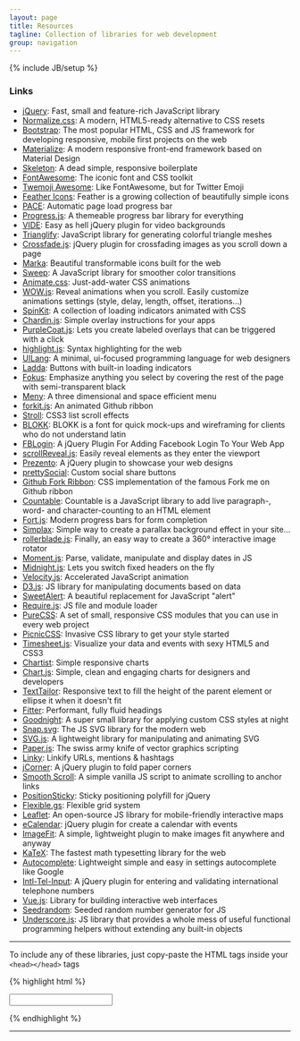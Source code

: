 ```yaml
---
layout: page
title: Resources
tagline: Collection of libraries for web development
group: navigation
---
```

{% include JB/setup %}

### Links

- [jQuery](http://jquery.com): Fast, small and feature-rich JavaScript library
- [Normalize.css](http://necolas.github.io/normalize.css/): A modern, HTML5-ready alternative to CSS resets
- [Bootstrap](http://getbootstrap.com): The most popular HTML, CSS and JS framework for developing responsive, mobile first projects on the web
- [Materialize](http://materializecss.com/): A modern responsive front-end framework based on Material Design
- [Skeleton](http://getskeleton.com): A dead simple, responsive boilerplate
- [FontAwesome](http://fortawesome.github.io/Font-Awesome): The iconic font and CSS toolkit
- [Twemoji Awesome](http://ellekasai.github.io/twemoji-awesome/): Like FontAwesome, but for Twitter Emoji
- [Feather Icons](https://gumroad.com/l/feather): Feather is a growing collection of beautifully simple icons
- [PACE](http://github.hubspot.com/pace/docs/welcome/): Automatic page load progress bar
- [Progress.js](http://usablica.github.io/progress.js/): A themeable progress bar library for everything
- [VIDE](http://vodkabears.github.io/vide/): Easy as hell jQuery plugin for video backgrounds
- [Trianglify](http://qrohlf.com/trianglify/): JavaScript library for generating colorful triangle meshes
- [Crossfade.js](http://mikefowler.me/crossfade.js/): jQuery plugin for crossfading images as you scroll down a page
- [Marka](http://fian.my.id/marka/): Beautiful transformable icons built for the web
- [Sweep](http://rileyjshaw.com/sweep/): A JavaScript library for smoother color transitions
- [Animate.css](http://daneden.github.io/animate.css): Just-add-water CSS animations
- [WOW.js](http://mynameismatthieu.com/WOW/index.html): Reveal animations when you scroll. Easily customize animations settings (style, delay, length, offset, iterations...)
- [SpinKit](http://tobiasahlin.com/spinkit/): A collection of loading indicators animated with CSS
- [Chardin.js](http://heelhook.github.io/chardin.js/): Simple overlay instructions for your apps
- [PurpleCoat.js](http://ellekasai.github.io/purplecoat.js/): Lets you create labeled overlays that can be triggered with a click
- [highlight.js](https://highlightjs.org): Syntax highlighting for the web
- [UILang](http://uilang.com/): A minimal, ui-focused programming language for web designers
- [Ladda](http://lab.hakim.se/ladda/): Buttons with built-in loading indicators
- [Fokus](http://lab.hakim.se/fokus/): Emphasize anything you select by covering the rest of the page with semi-transparent black
- [Meny](http://lab.hakim.se/meny/): A three dimensional and space efficient menu
- [forkit.js](http://lab.hakim.se/forkit-js/): An animated Github ribbon
- [Stroll](http://lab.hakim.se/scroll-effects/): CSS3 list scroll effects
- [BLOKK](http://blokkfont.com/): BLOKK is a font for quick mock-ups and wireframing for clients who do not understand latin
- [FBLogin](http://blog.shakainteractive.com/fblogin/): A jQuery Plugin For Adding Facebook Login To Your Web App
- [scrollReveal.js](http://scrollrevealjs.org/): Easily reveal elements as they enter the viewport
- [Prezento](http://ivaldi.github.io/prezento): A jQuery plugin to showcase your web designs
- [prettySocial](http://sonnyt.com/prettySocial/): Custom social share buttons
- [Github Fork Ribbon](http://simonwhitaker.github.io/github-fork-ribbon-css/): CSS implementation of the famous Fork me on Github ribbon
- [Countable](http://radlikewhoa.github.io/Countable/): Countable is a JavaScript library to add live paragraph-, word- and character-counting to an HTML element
- [Fort.js](http://colourity.github.io/): Modern progress bars for form completion
- [Simplax](http://arkaindas.github.io/simplax/): Simple way to create a parallax background effect in your site...
- [rollerblade.js](http://www.iamapioneer.com/plugins/rollerblade/): Finally, an easy way to create a 360° interactive image rotator
- [Moment.js](http://momentjs.com): Parse, validate, manipulate and display dates in JS
- [Midnight.js](http://aerolab.github.io/midnight.js): Lets you switch fixed headers on the fly
- [Velocity.js](http://julian.com/research/velocity/): Accelerated JavaScript animation
- [D3.js](http://d3js.org): JS library for manipulating documents based on data
- [SweetAlert](http://tristanedwards.me/sweetalert): A beautiful replacement for JavaScript "alert"
- [Require.js](http://requirejs.org): JS file and module loader
- [PureCSS](http://purecss.io): A set of small, responsive CSS modules that you can use in every web project
- [PicnicCSS](http://picnicss.com/): Invasive CSS library to get your style started
- [Timesheet.js](http://semu.github.io/timesheet.js/): Visualize your data and events with sexy HTML5 and CSS3
- [Chartist](http://gionkunz.github.io/chartist-js/): Simple responsive charts
- [Chart.js](http://www.chartjs.org): Simple, clean and engaging charts for designers and developers
- [TextTailor](http://jpntex.com/texttailor/): Responsive text to fill the height of the parent element or ellipse it when it doesn't fit
- [Fitter](http://jxnblk.com/fitter-happier-text/): Performant, fully fluid headings
- [Goodnight](https://jaredcubilla.github.io/goodnight/): A super small library for applying custom CSS styles at night
- [Snap.svg](http://snapsvg.io): The JS SVG library for the modern web
- [SVG.js](http://www.svgjs.com/): A lightweight library for manipulating and animating SVG
- [Paper.js](http://paperjs.org/about/): The swiss army knife of vector graphics scripting
- [Linky](http://ansavvides.github.io/jquery.linky/): Linkify URLs, mentions & hashtags
- [jCorner](http://zhangwenli.com/jCorner/): A jQuery plugin to fold paper corners
- [Smooth Scroll](http://cferdinandi.github.io/smooth-scroll/): A simple vanilla JS script to animate scrolling to anchor links
- [PositionSticky](https://github.com/katranci/jQuery.positionSticky): Sticky positioning polyfill for jQuery
- [Flexible.gs](http://flexible.gs/): Flexible grid system
- [Leaflet](http://leafletjs.com): An open-source JS library for mobile-friendly interactive maps
- [eCalendar](https://github.com/jhonis/e-calendar): jQuery plugin for create a calendar with events
- [ImageFit](https://github.com/periplox/jquery.imagefit): A simple, lightweight plugin to make images fit anywhere and anyway
- [KaTeX](http://khan.github.io/KaTeX/): The fastest math typesetting library for the web
- [Autocomplete](http://xdsoft.net/jqplugins/autocomplete/): Lightweight simple and easy in settings autocomplete like Google
- [Intl-Tel-Input](http://jackocnr.com/intl-tel-input.html): A jQuery plugin for entering and validating international telephone numbers
- [Vue.js](http://vuejs.org): Library for building interactive web interfaces
- [Seedrandom](https://github.com/davidbau/seedrandom): Seeded random number generator for JS
- [Underscore.js](http://underscorejs.org): JS library that provides a whole mess of useful functional programming helpers without extending any built-in objects

---

To include any of these libraries, just copy-paste the HTML tags inside your `<head></head>` tags

{% highlight html %}
<!-- jQuery -->
<!-- Use only one version -->
<script src="https://neko250.github.io/GoldenPhi/resources/jquery-1.11.1.min.js"></script>
<script src="https://neko250.github.io/GoldenPhi/resources/jquery-2.1.1.min.js"></script>

<!-- Normalize.css -->
<link rel="stylesheet" href="https://neko250.github.io/GoldenPhi/resources/normalize.css">

<!-- Bootstrap -->
<link rel="stylesheet" href="https://neko250.github.io/GoldenPhi/resources/bootstrap/css/bootstrap.min.css">
<link rel="stylesheet" href="https://neko250.github.io/GoldenPhi/resources/bootstrap/css/bootstrap-theme.min.css">
<script src="https://neko250.github.io/GoldenPhi/resources/bootstrap/js/bootstrap.min.js"></script>
<!-- Bootswatch themes -->
<link rel="stylesheet" href="https://neko250.github.io/GoldenPhi/resources/bootstrap/css/cerulean.min.css">
<link rel="stylesheet" href="https://neko250.github.io/GoldenPhi/resources/bootstrap/css/cosmo.min.css">
<link rel="stylesheet" href="https://neko250.github.io/GoldenPhi/resources/bootstrap/css/cyborg.min.css">
<link rel="stylesheet" href="https://neko250.github.io/GoldenPhi/resources/bootstrap/css/darkly.min.css">
<link rel="stylesheet" href="https://neko250.github.io/GoldenPhi/resources/bootstrap/css/flatly.min.css">
<link rel="stylesheet" href="https://neko250.github.io/GoldenPhi/resources/bootstrap/css/journal.min.css">
<link rel="stylesheet" href="https://neko250.github.io/GoldenPhi/resources/bootstrap/css/lumen.min.css">
<link rel="stylesheet" href="https://neko250.github.io/GoldenPhi/resources/bootstrap/css/paper.min.css">
<link rel="stylesheet" href="https://neko250.github.io/GoldenPhi/resources/bootstrap/css/readable.min.css">
<link rel="stylesheet" href="https://neko250.github.io/GoldenPhi/resources/bootstrap/css/sandstone.min.css">
<link rel="stylesheet" href="https://neko250.github.io/GoldenPhi/resources/bootstrap/css/simplex.min.css">
<link rel="stylesheet" href="https://neko250.github.io/GoldenPhi/resources/bootstrap/css/slate.min.css">
<link rel="stylesheet" href="https://neko250.github.io/GoldenPhi/resources/bootstrap/css/spacelab.min.css">
<link rel="stylesheet" href="https://neko250.github.io/GoldenPhi/resources/bootstrap/css/superhero.min.css">
<link rel="stylesheet" href="https://neko250.github.io/GoldenPhi/resources/bootstrap/css/united.min.css">
<link rel="stylesheet" href="https://neko250.github.io/GoldenPhi/resources/bootstrap/css/yeti.min.css">

<!-- Materialize -->
<link rel="stylesheet" href="https://neko250.github.io/GoldenPhi/resources/materialize/css/materialize.min.css">
<script src="https://neko250.github.io/GoldenPhi/resources/materialize/js/materialize.min.js"></script>

<!-- Skeleton -->
<link rel="stylesheet" href="https://neko250.github.io/GoldenPhi/resources/skeleton.css">

<!-- FontAwesome -->
<link rel="stylesheet" href="https://neko250.github.io/GoldenPhi/resources/font-awesome/css/font-awesome.min.css">

<!-- Twemoji Awesome -->
<link rel="stylesheet" href="https://neko250.github.io/GoldenPhi/resources/twemoji-awesome.css">

<!-- Feather Icons -->
<link rel="stylesheet" href="https://neko250.github.io/GoldenPhi/resources/feather/feather.css">

<!-- PACE -->
<!-- Include only one theme -->
<script src="https://neko250.github.io/GoldenPhi/resources/pace/pace.min.js"></script>
<link rel="stylesheet" href="https://neko250.github.io/GoldenPhi/resources/pace/themes/minimal.css">
<link rel="stylesheet" href="https://neko250.github.io/GoldenPhi/resources/pace/themes/flash.css">
<link rel="stylesheet" href="https://neko250.github.io/GoldenPhi/resources/pace/themes/barber.css">
<link rel="stylesheet" href="https://neko250.github.io/GoldenPhi/resources/pace/themes/mac.css">
<link rel="stylesheet" href="https://neko250.github.io/GoldenPhi/resources/pace/themes/fill.css">
<link rel="stylesheet" href="https://neko250.github.io/GoldenPhi/resources/pace/themes/flat.css">
<link rel="stylesheet" href="https://neko250.github.io/GoldenPhi/resources/pace/themes/counter.css">
<link rel="stylesheet" href="https://neko250.github.io/GoldenPhi/resources/pace/themes/corner.css">
<link rel="stylesheet" href="https://neko250.github.io/GoldenPhi/resources/pace/themes/bounce.css">
<link rel="stylesheet" href="https://neko250.github.io/GoldenPhi/resources/pace/themes/loading.css">
<link rel="stylesheet" href="https://neko250.github.io/GoldenPhi/resources/pace/themes/circle.css">
<link rel="stylesheet" href="https://neko250.github.io/GoldenPhi/resources/pace/themes/atom.css">
<link rel="stylesheet" href="https://neko250.github.io/GoldenPhi/resources/pace/themes/radar.css">
<link rel="stylesheet" href="https://neko250.github.io/GoldenPhi/resources/pace/themes/simple.css">

<!-- Progress.js -->
<link rel="stylesheet" href="https://neko250.github.io/GoldenPhi/resources/progress/progressjs.min.css">
<script src="https://neko250.github.io/GoldenPhi/resources/progress/progress.min.js"></script>
<script>
	// To set progress-bar for whole page
	progressJs().start();
	// Or for specific element
	progressJs("#targetElement").start();
</script>

<!-- VIDE -->
<script src="https://neko250.github.io/GoldenPhi/resources/jquery.vide.min.js"></script>

<!-- Trianglify -->
<!-- Requires D3.js library -->
<script src="https://neko250.github.io/GoldenPhi/resources/trianglify.min.js"></script>

<!-- Crossfade.js -->
<script src="https://neko250.github.io/GoldenPhi/resources/crossfade.jquery.js"></script>
<script>
	$(function () {
		$('.crossfade').crossfade(options);
	});
</script>

<!-- Marka -->
<link rel="stylesheet" href="https://neko250.github.io/GoldenPhi/resources/marka/marka.min.css">
<script src="https://neko250.github.io/GoldenPhi/resources/marka/marka.min.js"></script>

<!-- Sweep -->
<script src="https://neko250.github.io/GoldenPhi/resources/sweep.min.js"></script>

<!-- Animate.css -->
<link rel="stylesheet" href="https://neko250.github.io/GoldenPhi/resources/animate.css">

<!-- WOW.js -->
<script src="https://neko250.github.io/GoldenPhi/resources/wow.min.js"></script>
<script>
	new WOW().init();
</script>

<!-- SpinKit -->
<link rel="stylesheet" href="https://neko250.github.io/GoldenPhi/resources/spinkit.css">

<!-- Chardin.js -->
<link rel="stylesheet" href="https://neko250.github.io/GoldenPhi/resources/chardin/chardinjs.css">
<script src="https://neko250.github.io/GoldenPhi/resources/chardin/chardinjs.min.js"></script>

<!-- PurpleCoat.js -->
<script src="https://neko250.github.io/GoldenPhi/resources/purplecoat-min.js"></script>

<!-- highlight.js -->
<link rel="stylesheet" href="https://neko250.github.io/GoldenPhi/resources/highlight/styles/monokai_sublime.css">
<script src="https://neko250.github.io/GoldenPhi/resources/highlight/highlight.pack.js"></script>
<script>hljs.initHighlightingOnLoad();</script>

<!-- UILang -->
<script src="https://neko250.github.io/GoldenPhi/resources/uilang.js"></script>

<!-- Ladda -->
<!-- Use only one stylesheet and one ladda script -->
<link rel="stylesheet" href="https://neko250.github.io/GoldenPhi/resources/ladda/ladda.min.css">
<link rel="stylesheet" href="https://neko250.github.io/GoldenPhi/resources/ladda/ladda-themeless.min.css">
<script src="https://neko250.github.io/GoldenPhi/resources/ladda/ladda.min.js"></script>
<script src="https://neko250.github.io/GoldenPhi/resources/ladda/ladda.jquery.min.js"></script>
<script src="https://neko250.github.io/GoldenPhi/resources/ladda/spin.min.js"></script>

<!-- Fokus -->
<script src="https://neko250.github.io/GoldenPhi/resources/fokus.min.js"></script>

<!-- Meny -->
<!-- The stylesheet is optional, if taking one, take only one -->
<link rel="stylesheet" href="https://neko250.github.io/GoldenPhi/resources/meny/meny-theme.css">
<link rel="stylesheet" href="https://neko250.github.io/GoldenPhi/resources/meny/meny-250-theme.css">
<script src="https://neko250.github.io/GoldenPhi/resources/meny/meny.js"></script>

<!-- forkit.js -->
<link rel="stylesheet" href="https://neko250.github.io/GoldenPhi/resources/forkit.js/forkit.css">
<script src="https://neko250.github.io/GoldenPhi/resources/forkit.js/forkit.js"></script>

<!-- Stroll -->
<link rel="stylesheet" href="https://neko250.github.io/GoldenPhi/resources/stroll/stroll.min.css">
<script src="https://neko250.github.io/GoldenPhi/resources/stroll/stroll.min.js"></script>

<!-- BLOKK -->
<link rel="stylesheet" href="https://neko250.github.io/GoldenPhi/resources/blokk/blokk.css">
<link rel="stylesheet" href="https://neko250.github.io/GoldenPhi/resources/blokk/blokk_neue.css">

<!-- FBLogin -->
<script src="https://neko250.github.io/GoldenPhi/resources/jquery.fblogin.min.js"></script>

<!-- scrollReveal.js -->
<script src="https://neko250.github.io/GoldenPhi/resources/scrollReveal.min.js"></script>
<script>
	window.sr = new scrollReveal();
</script>

<!-- Prezento -->
<link rel="stylesheet" href="https://neko250.github.io/GoldenPhi/resources/prezento/jquery.prezento.min.css">
<script src="https://neko250.github.io/GoldenPhi/resources/prezento/jquery.prezento.min.js"></script>
<!-- You can use the images listed here -->
<!-- https://neko250.github.io/GoldenPhi/resources/prezento/images/imac.png -->
<!-- https://neko250.github.io/GoldenPhi/resources/prezento/images/mbp.png -->
<!-- https://neko250.github.io/GoldenPhi/resources/prezento/images/ipad.png -->
<!-- https://neko250.github.io/GoldenPhi/resources/prezento/images/iphone.png -->

<!-- prettySocial -->
<script src="https://neko250.github.io/GoldenPhi/resources/jquery.prettySocial.min.js"></script>
<script>
	$('.prettySocial').prettySocial();
</script>

<!-- Github Fork Ribbon -->
<link rel="stylesheet" href="https://neko250.github.io/GoldenPhi/resources/gh-fork-ribbon.css">

<!-- Countable -->
<script src="https://neko250.github.io/GoldenPhi/resources/countable.js"></script>

<!-- Fort.js -->
<link rel="stylesheet" href="https://neko250.github.io/GoldenPhi/resources/fort/fort.min.css">
<script src="https://neko250.github.io/GoldenPhi/resources/fort/fort.min.js"></script>

<!-- Simplax -->
<script src="https://neko250.github.io/GoldenPhi/resources/simplax.js"></script>

<!-- rollerblade.js -->
<link rel="stylesheet" href="https://neko250.github.io/GoldenPhi/resources/rollerblade/rollerblade.css">
<script src="https://neko250.github.io/GoldenPhi/resources/rollerblade/rollerblade.min.js"></script>

<!-- moment.js -->
<script src="https://neko250.github.io/GoldenPhi/resources/moment.js"></script>
<script>
	moment().format();
</script>

<!-- midnight.js -->
<script src="https://neko250.github.io/GoldenPhi/resources/midnight.jquery.min.js"></script>
<script>
	// Start midnight
	$(document).ready(function() {
		// Change this to the correct selector
		$('nav.fixed').midnight();
	});
</script>

<!-- Velocity.js -->
<script src="https://neko250.github.io/GoldenPhi/resources/velocity.min.js"></script>

<!-- D3.js -->
<script src="https://neko250.github.io/GoldenPhi/resources/d3.min.js" charset="utf-8"></script>

<!-- SweetAlert -->
<link rel="stylesheet" href="https://neko250.github.io/GoldenPhi/resources/sweetalert/sweet-alert.css">
<script src="https://neko250.github.io/GoldenPhi/resources/sweetalert/sweet-alert.min.js"></script>

<!-- require.js -->
<!-- Fill data-main="" -->
<script data-main="" src="https://neko250.github.io/GoldenPhi/resources/require.min.js"></script>

<!-- PureCSS -->
<link rel="stylesheet" href="https://neko250.github.io/GoldenPhi/resources/pure-min.css">

<!-- PicnicCSS -->
<link rel="stylesheet" href="https://neko250.github.io/GoldenPhi/resources/picnic.min.css">

<!-- Timesheet.js -->
<link rel="stylesheet" href="https://neko250.github.io/GoldenPhi/resources/timesheet/timesheet.css">
<script src="https://neko250.github.io/GoldenPhi/resources/timesheet/timesheet.js"></script>

<!-- Chartist -->
<link rel="stylesheet" href="https://neko250.github.io/GoldenPhi/resources/chartist/chartist.min.css">
<script src="https://neko250.github.io/GoldenPhi/resources/chartist/chartist.min.js"></script>

<!-- chart.js -->
<script src="https://neko250.github.io/GoldenPhi/resources/Chart.min.js"></script>

<!-- TextTailor -->
<script src="https://neko250.github.io/GoldenPhi/resources/jquery.texttailor.min.js"></script>
<script>
	$('.tailor-me').textTailor();
</script>

<!-- Fitter -->
<script src="https://neko250.github.io/GoldenPhi/resources/fitter-happier-text.js"></script>
<script>
	var nodes = document.querySelectorAll('[data-fitter-happier-text]');
	fitterHappierText(nodes);
</script>

<!-- Goodnight -->
<!-- Set dark.css to your night style -->
<script src="https://neko250.github.io/GoldenPhi/resources/goodnight.min.js"></script>
<script>
	Goodnight.css('dark.css');
</script>

<!-- Snap.svg -->
<script src="https://neko250.github.io/GoldenPhi/resources/snap.svg-min.js"></script>

<!-- SVG.js -->
<script src="https://neko250.github.io/GoldenPhi/resources/svg.min.js"></script>

<!-- Paper.js -->
<script src="https://neko250.github.io/GoldenPhi/resources/paperjs/paper-full.min.js"></script>

<!-- Linky -->
<script src="https://neko250.github.io/GoldenPhi/resources/jquery.linky.min.js"></script>

<!-- jCorner -->
<script src="https://neko250.github.io/GoldenPhi/resources/jCorner.min.js"></script>
<script>
	$('#paper').jCorner();
</script>

<!-- Smooth Scroll -->
<!-- Add data-scroll attribute to anchor links -->
<script src="https://neko250.github.io/GoldenPhi/resources/smooth-scroll.min.js"></script>
<script>
	smoothScroll.init();
</script>

<!-- PositionSticky -->
<script src="https://neko250.github.io/GoldenPhi/resources/jQuery.positionSticky.min.js"></script>

<!-- Flexible.gs -->
<link rel="stylesheet" href="https://neko250.github.io/GoldenPhi/resources/flexiblegs/flexiblegs.min.css">
<link rel="stylesheet" href="https://neko250.github.io/GoldenPhi/resources/flexiblegs/flexiblegs.style.css">

<!-- Leaflet -->
<link rel="stylesheet" href="https://neko250.github.io/GoldenPhi/resources/leaflet/leaflet.css" />
<script src="https://neko250.github.io/GoldenPhi/resources/leaflet/leaflet.min.js"></script>

<!-- eCalendar -->
<!-- Requires jQuery 1.11 -->
<link rel="stylesheet" href="https://neko250.github.io/GoldenPhi/resources/ecalendar/jquery.e-calendar.css">
<script src="https://neko250.github.io/GoldenPhi/resources/ecalendar/jquery.e-calendar.js"></script>

<!-- ImageFit -->
<script src="https://neko250.github.io/GoldenPhi/resources/jquery.imagefit.min.js"></script>

<!-- KaTeX -->
<link rel="stylesheet" href="https://neko250.github.io/GoldenPhi/resources/katex/katex.min.css">
<script src="https://neko250.github.io/GoldenPhi/resources/katex/katex.min.js"></script>

<!-- Autocomplete -->
<link rel="stylesheet" href="https://neko250.github.io/GoldenPhi/resources/autocomplete/jquery.autocomplete.css">
<script src="https://neko250.github.io/GoldenPhi/resources/autocomplete/jquery.autocomplete.js"></script>

<!-- Intl-Tel-Input -->
<!-- The input element can be placed anywhere in your HTML -->
<link rel="stylesheet" href="https://neko250.github.io/GoldenPhi/resources/intltel/css/intlTelInput.css">
<input type="tel" id="mobile-number">
<script src="https://neko250.github.io/GoldenPhi/resources/intltel/js/intlTelInput.min.js"></script>
<script>
	$("#mobile-number").intlTelInput();
</script>

<!-- Vue.js -->
<script src="https://neko250.github.io/GoldenPhi/resources/vue.min.js"></script>

<!-- Seedrandom -->
<script src="https://neko250.github.io/GoldenPhi/resources/seedrandom.min.js"></script>

<!-- Underscore.js -->
<script src="https://neko250.github.io/GoldenPhi/resources/underscore-min.js"></script>
{% endhighlight %}

---
